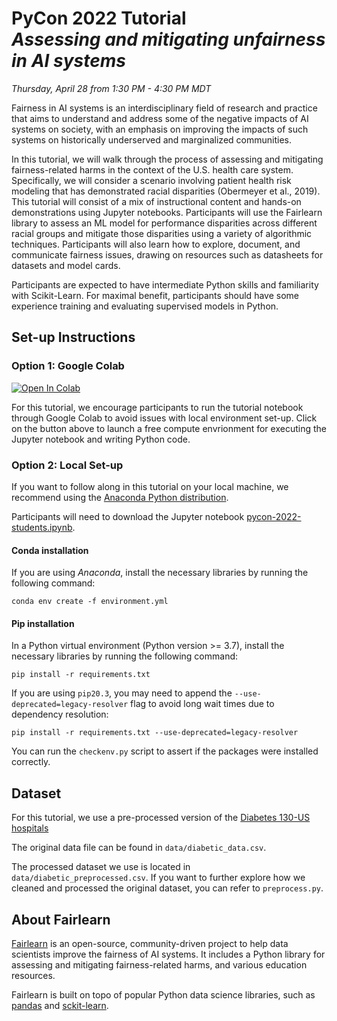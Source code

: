 # PyCon 2022 Tutorial<br>_Assessing and mitigating unfairness in AI systems_

_Thursday, April 28 from 1:30 PM - 4:30 PM MDT_

Fairness in AI systems is an interdisciplinary field of research and practice that aims to understand and address some of the negative impacts of AI systems on society, with an emphasis on improving the impacts of such systems on historically underserved and marginalized communities.

In this tutorial, we will walk through the process of assessing and mitigating fairness-related harms in the context of the U.S. health care system. Specifically, we will consider a scenario involving patient health risk modeling that has demonstrated racial disparities (Obermeyer et al., 2019). This tutorial will consist of a mix of instructional content and hands-on demonstrations using Jupyter notebooks. Participants will use the Fairlearn library to assess an ML model for performance disparities across different racial groups and mitigate those disparities using a variety of algorithmic techniques. Participants will also learn how to explore, document, and communicate fairness issues, drawing on resources such as datasheets for datasets and model cards.

Participants are expected to have intermediate Python skills and familiarity with Scikit-Learn. For maximal benefit, participants should have some experience training and evaluating supervised models in Python.

## Set-up Instructions

### Option 1: Google Colab

[![Open In Colab](https://colab.research.google.com/assets/colab-badge.svg)](https://colab.research.google.com/github/LeJit/talks/blob/pycon_2022/2022_pycon/pycon-2022-students.ipynb)

For this tutorial, we encourage participants to run the tutorial notebook through Google Colab to avoid issues with local environment set-up. Click on the button above to launch a free compute envrionment for executing the Jupyter notebook and writing Python code. 

### Option 2: Local Set-up

If you want to follow along in this tutorial on your local machine, we recommend using the [Anaconda Python distribution](https://www.anaconda.com/products/individual).

Participants will need to download the Jupyter notebook [pycon-2022-students.ipynb](https://raw.githubusercontent.com/LeJit/talks/pycon_2022/2022_pycon/pycon-2022-students.ipynb).

#### __Conda installation__

If you are using _Anaconda_, install the necessary libraries by running the following command:

```
conda env create -f environment.yml
```

#### __Pip installation__ 

In a Python virtual environment (Python version >= 3.7), install the necessary libraries by running the following command:

```
pip install -r requirements.txt
```

If you are using `pip20.3`, you may need to append the `--use-deprecated=legacy-resolver` flag to avoid long wait times due to dependency resolution:

```
pip install -r requirements.txt --use-deprecated=legacy-resolver
```

You can run the `checkenv.py` script to assert if the packages were installed correctly.

## Dataset

For this tutorial, we use a pre-processed version of the [Diabetes 130-US hospitals](https://archive.ics.uci.edu/ml/datasets/Diabetes+130-US+hospitals+for+years+1999-2008)

The original data file can be found in `data/diabetic_data.csv`. 

The processed dataset we use is located in `data/diabetic_preprocessed.csv`. If you want to further explore how we cleaned and processed the original dataset, you can refer to `preprocess.py`.

## About Fairlearn

[Fairlearn](www.fairlearn.org) is an open-source, community-driven project to help data scientists improve the fairness of AI systems. It includes a Python library for assessing and mitigating fairness-related harms, and various education resources.

Fairlearn is built on topo of popular Python data science libraries, such as [pandas](https://pandas.pydata.org/) and [sckit-learn](https://scikit-learn.org/stable/index.html).